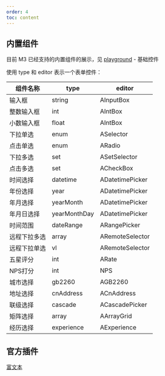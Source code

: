 ```yaml
---
order: 4
toc: content
---
```


## 内置组件

目前 M3 已经支持的内置组件的展示，见 [playground](/playground) - 基础控件

使用 type 和 editor 表示一个表单控件：



组件名称 | type | editor 
--  |  --  |  -- 
输入框 | string |  AInputBox
整数输入框 | int | AIntBox
小数输入框 | float | AIntBox
下拉单选 | enum | ASelector
点击单选 | enum | ARadio
下拉多选 | set | ASetSelector
点击多选 | set | ACheckBox
时间选择 | datetime | ADatetimePicker
年份选择 | year | ADatetimePicker
年月选择 | yearMonth | ADatetimePicker
年月日选择 | yearMonthDay | ADatetimePicker
时间范围 | dateRange | ARangePicker
远程下拉多选 | array |  ARemoteSelector
远程下拉单选 | vl |  ARemoteSelector
五星评分 | int | ARate 
NPS打分 | int | NPS 
城市选择 | gb2260 | AGB2260 
地址选择 | cnAddress | ACnAddress 
联级选择 | cascade |  ACascadePicker
矩阵选择 | array |  AArrayGrid
经历选择 | experience |  AExperience


## 官方插件

[富文本](http://gitlab.alibaba-inc.com/hupanopen/form-driver-plugin-richtext)

